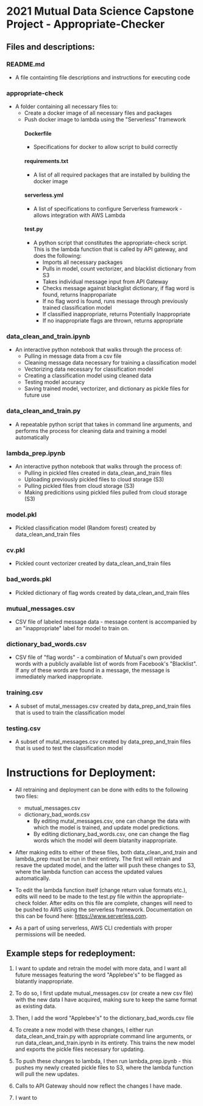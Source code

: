 # 2021 Mutual Data Science Capstone Project - Appropriate-Checker

## Files and descriptions:
### README.md
  - A file containting file descriptions and instructions for executing code


### appropriate-check
- A folder containing all necessary files to:
  - Create a docker image of all necessary files and packages
  - Push docker image to lambda using the "Serverless" framework
    #### Dockerfile
    - Specifications for docker to allow script to build correctly
    #### requirements.txt
    - A list of all required packages that are installed by building the docker image
    #### serverless.yml
    - A list of specifications to configure Serverless framework - allows integration with AWS Lambda
    #### test.py
    - A python script that constitutes the appropriate-check script. This is the lambda function that is called by API gateway, and does the following:
      - Imports all necessary packages
      - Pulls in model, count vectorizer, and blacklist dictionary from S3
      - Takes individual message input from API Gateway
      - Checks message against blackglist dictionary, if flag word is found, returns Inappropariate
      - If no flag word is found, runs message through previously trained classification model
      - If classified inappropriate, returns Potentially Inappropriate
      - If no inappropriate flags are thrown, returns appropriate

### data_clean_and_train.ipynb
- An interactive python notebook that walks through the process of:
  - Pulling in message data from a csv file
  - Cleaning message data necessary for training a classification model
  - Vectorizing data necessary for classification model
  - Creating a classification model using cleaned data
  - Testing model accuracy
  - Saving trained model, vectorizer, and dictionary as pickle files for future use

### data_clean_and_train.py
- A repeatable python script that takes in command line arguments, and performs the process for cleaning data and training a model automatically

### lambda_prep.ipynb
- An interactive python notebook that walks through the process of:
  - Pulling in pickled files created in data_clean_and_train files
  - Uploading previously pickled files to cloud storage (S3)
  - Pulling pickled files from cloud storage (S3)
  - Making predicitions using pickled files pulled from cloud storage (S3)

### model.pkl
- Pickled classification model (Random forest) created by data_clean_and_train files

### cv.pkl
- Pickled count vectorizer created by data_clean_and_train files

### bad_words.pkl
- Pickled dictionary of flag words created by data_clean_and_train files

### mutual_messages.csv
- CSV file of labeled message data - message content is accompanied by an "inappropriate" label for model to train on. 

### dictionary_bad_words.csv
- CSV file of "flag words" - a combination of Mutual's own provided words with a publicly available list of words from Facebook's "Blacklist". If any of these words are found in a message, the message is immediately marked inappropriate. 

### training.csv
- A subset of mutal_messages.csv created by data_prep_and_train files that is used to train the classification model

### testing.csv
- A subset of mutal_messages.csv created by data_prep_and_train files that is used to test the classification model




# Instructions for Deployment:
- All retraining and deployment can be done with edits to the following two files:
  - mutual_messages.csv
  - dictionary_bad_words.csv
    - By editing mutal_messages.csv, one can change the data with which the model is trained, and update model predictions. 
    - By editing dictionary_bad_words.csv, one can change the flag words which the model will deem blatanlty inappropriate.

- After making edits to either of these files, both data_clean_and_train and lambda_prep must be run in their entirety. The first will retrain and resave the updated model, and the latter will push these changes to S3, where the lambda function can access the updated values automatically. 

- To edit the lambda function itself (change return value formats etc.), edits will need to be made to the test.py file within the appropriate-check folder. After edits on this file are complete, changes will need to be pushed to AWS using the serverless framework. Documentation on this can be found here: https://www.serverless.com.

- As a part of using serverless, AWS CLI credentials with proper permissions will be needed. 


## Example steps for redeployment:

1) I want to update and retrain the model with more data, and I want all future messages featuring the word "Applebee's" to be flagged as blatantly inappropriate. 
2) To do so, I first update mutual_messages.csv (or create a new csv file) with the new data I have acquired, making sure to keep the same format as existing data. 
3) Then, I add the word "Applebee's" to the dictionary_bad_words.csv file
4) To create a new model with these changes, I either run data_clean_and_train.py with appropriate command line arguments, or run data_clean_and_train.ipynb in its entirety. This trains the new model and exports the pickle files necessary for updating.
5) To push these changes to lambda, I then run lambda_prep.ipynb - this pushes my newly created pickle files to S3, where the lambda function will pull the new updates.
6) Calls to API Gateway should now reflect the changes I have made. 


1) I want to 








